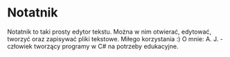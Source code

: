 # Notatnik
Notatnik to taki prosty edytor tekstu. Można w nim otwierać, edytować, tworzyć oraz zapisywać pliki tekstowe. Miłego korzystania :)
O mnie: A. J. - człowiek tworzący programy w C# na potrzeby edukacyjne.

